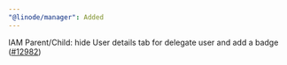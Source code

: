 ```yaml
---
"@linode/manager": Added
---
```


IAM Parent/Child: hide User details tab for delegate user and add a badge ([#12982](https://github.com/linode/manager/pull/12982))

